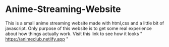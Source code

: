 # Anime-Streaming-Website
This is a small anime streaming website made with html,css and a little bit of javascript. Only purpose of this website is to get some real experience about how things actually work.
Visit this link to see how it looks " https://animeclub.netlify.app "

